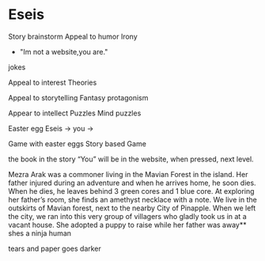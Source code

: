 # Eseis
Story brainstorm 
Appeal to humor
Irony
- "Im not a website,you are."
 
jokes

Appeal to interest
Theories


Appeal to storytelling
Fantasy
protagonism

Appear to intellect
Puzzles
Mind puzzles

Easter egg 
Eseis -> you -> 




Game with easter eggs
Story based Game





the book in the story
“You” will be in the website, when pressed, next level.

Mezra Arak was a commoner living in the Mavian Forest in the island.  Her father injured during an adventure and when he arrives home, he soon dies. When he dies, he leaves behind 3 green cores and 1 blue core.  At exploring her father’s room, she finds an amethyst necklace with a note.
We live in the outskirts of Mavian forest, next to the nearby City of Pinapple. When we left the city, we ran into this very group of villagers who gladly took us in at a vacant house. She adopted a puppy to raise while her father was away**
shes a ninja human

tears and paper goes darker
